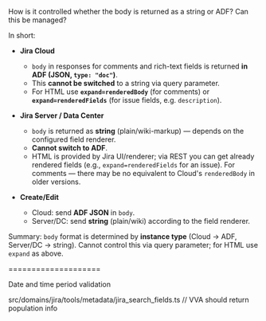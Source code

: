 How is it controlled whether the body is returned as a string or ADF? Can this be managed?

In short:

* **Jira Cloud**

  * `body` in responses for comments and rich-text fields is returned **in ADF (JSON, `type: "doc"`)**.
  * This **cannot be switched** to a string via query parameter.
  * For HTML use **`expand=renderedBody`** (for comments) or **`expand=renderedFields`** (for issue fields, e.g. `description`).

* **Jira Server / Data Center**

  * `body` is returned as **string** (plain/wiki-markup) — depends on the configured field renderer.
  * **Cannot switch to ADF**.
  * HTML is provided by Jira UI/renderer; via REST you can get already rendered fields (e.g., `expand=renderedFields` for an issue). For comments — there may be no equivalent to Cloud's `renderedBody` in older versions.

* **Create/Edit**

  * Cloud: send **ADF JSON** in `body`.
  * Server/DC: send **string** (plain/wiki) according to the field renderer.

Summary: `body` format is determined by **instance type** (Cloud → ADF, Server/DC → string). Cannot control this via query parameter; for HTML use `expand` as above.

====================



Date and time period validation

src/domains/jira/tools/metadata/jira_search_fields.ts // VVA should return population info
